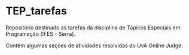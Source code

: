 # TEP_tarefas
Repositório destinado às tarefas da disciplina de Tópicos Especiais em Programação (IFES - Serra).

Contém algumas seções de atividades resolvidas do UvA Online Judge.
